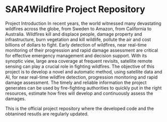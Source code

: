 # SAR4Wildfire Project Repository 

Project Introduction
In recent years, the world witnessed many devastating wildfires across the globe, from Sweden to Amazon, from California to Australia. Wildfires kill and displace people, damage property and infrastructure, burn vegetation and kill wildlife, pollute the air and cost billions of dollars to fight. Early detection of wildfires, near real-time monitoring of their progression and rapid damage assessment are critical for effective emergency management and decision support. 
With its synoptic view, large area coverage at frequent revisits, satellite remote sensing can play a crucial role in fighting wildfires. The objective of this project is to develop a novel and automatic method, using satellite data and AI, for near real-time wildfire detection, progression monitoring and rapid damage assessment. The timely and reliable information the project generates can be used by fire-fighting authorities to quickly put in the right resources, estimate how fires will develop and continuously assess the damages. 

This is the official project repository where the developed code and the obtanined resutls are regularly updated. 

